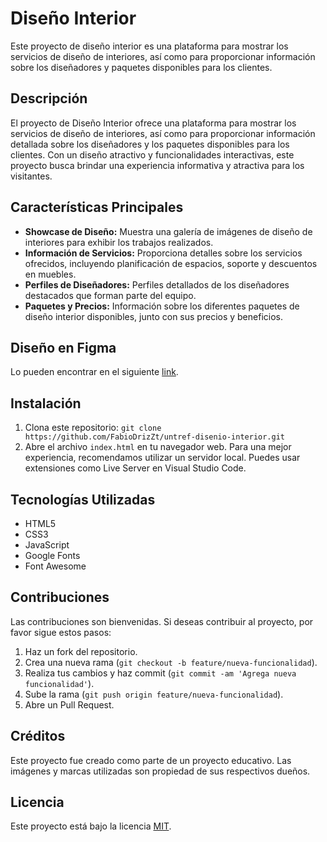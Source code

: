 # Diseño Interior

Este proyecto de diseño interior es una plataforma para mostrar los servicios de diseño de interiores, así como para proporcionar información sobre los diseñadores y paquetes disponibles para los clientes.

## Descripción

El proyecto de Diseño Interior ofrece una plataforma para mostrar los servicios de diseño de interiores, así como para proporcionar información detallada sobre los diseñadores y los paquetes disponibles para los clientes. Con un diseño atractivo y funcionalidades interactivas, este proyecto busca brindar una experiencia informativa y atractiva para los visitantes.

## Características Principales

- **Showcase de Diseño:** Muestra una galería de imágenes de diseño de interiores para exhibir los trabajos realizados.
- **Información de Servicios:** Proporciona detalles sobre los servicios ofrecidos, incluyendo planificación de espacios, soporte y descuentos en muebles.
- **Perfiles de Diseñadores:** Perfiles detallados de los diseñadores destacados que forman parte del equipo.
- **Paquetes y Precios:** Información sobre los diferentes paquetes de diseño interior disponibles, junto con sus precios y beneficios.

## Diseño en Figma

Lo pueden encontrar en el siguiente [link](https://www.figma.com/design/DbyfkAcuvsfwb8t4gktIf9/UNTREF---Dise%C3%B1o-Interior?node-id=0-1&t=upTbdyjoZIAFXsEh-1).

## Instalación

1. Clona este repositorio: `git clone https://github.com/FabioDrizZt/untref-disenio-interior.git`
2. Abre el archivo `index.html` en tu navegador web. Para una mejor experiencia, recomendamos utilizar un servidor local. Puedes usar extensiones como Live Server en Visual Studio Code.

## Tecnologías Utilizadas

- HTML5
- CSS3
- JavaScript
- Google Fonts
- Font Awesome

## Contribuciones

Las contribuciones son bienvenidas. Si deseas contribuir al proyecto, por favor sigue estos pasos:

1. Haz un fork del repositorio.
2. Crea una nueva rama (`git checkout -b feature/nueva-funcionalidad`).
3. Realiza tus cambios y haz commit (`git commit -am 'Agrega nueva funcionalidad'`).
4. Sube la rama (`git push origin feature/nueva-funcionalidad`).
5. Abre un Pull Request.

## Créditos

Este proyecto fue creado como parte de un proyecto educativo. Las imágenes y marcas utilizadas son propiedad de sus respectivos dueños.

## Licencia

Este proyecto está bajo la licencia [MIT](https://opensource.org/licenses/MIT).
